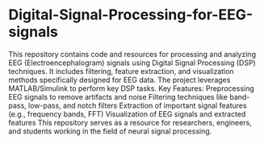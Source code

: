 # Digital-Signal-Processing-for-EEG-signals
This repository contains code and resources for processing and analyzing EEG (Electroencephalogram) signals using Digital Signal Processing (DSP) techniques. It includes filtering, feature extraction, and visualization methods specifically designed for EEG data. The project leverages MATLAB/Simulink to perform key DSP tasks.
Key Features:
Preprocessing EEG signals to remove artifacts and noise
Filtering techniques like band-pass, low-pass, and notch filters
Extraction of important signal features (e.g., frequency bands, FFT)
Visualization of EEG signals and extracted features
This repository serves as a resource for researchers, engineers, and students working in the field of neural signal processing.
